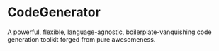 CodeGenerator
=============

A powerful, flexible, language-agnostic, boilerplate-vanquishing code generation toolkit forged from pure awesomeness.
